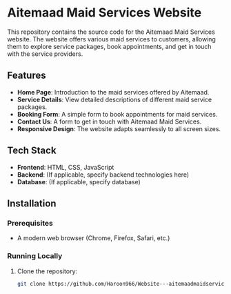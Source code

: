 # Aitemaad Maid Services Website

This repository contains the source code for the Aitemaad Maid Services website. The website offers various maid services to customers, allowing them to explore service packages, book appointments, and get in touch with the service providers.

## Features

- **Home Page**: Introduction to the maid services offered by Aitemaad.
- **Service Details**: View detailed descriptions of different maid service packages.
- **Booking Form**: A simple form to book appointments for maid services.
- **Contact Us**: A form to get in touch with Aitemaad Maid Services.
- **Responsive Design**: The website adapts seamlessly to all screen sizes.

## Tech Stack

- **Frontend**: HTML, CSS, JavaScript
- **Backend**: (If applicable, specify backend technologies here)
- **Database**: (If applicable, specify database)

## Installation

### Prerequisites
- A modern web browser (Chrome, Firefox, Safari, etc.)

### Running Locally

1. Clone the repository:
   ```bash
   git clone https://github.com/Haroon966/Website---aitemaadmaidservices.com/
